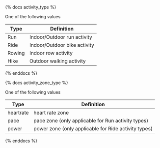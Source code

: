 {% docs activity_type %}

One of the following values

| Type   | Definition                   |
|--------|------------------------------|
| Run    | Indoor/Outdoor run activity  |
| Ride   | Indoor/Outdoor bike activity |
| Rowing | Indoor row activity          |
| Hike   | Outdoor walking activity     |

{% enddocs %}

{% docs activity_zone_type %}

One of the following values

| Type      | Definition                                           |
|-----------|------------------------------------------------------|
| heartrate | heart rate zone                                      |
| pace      | pace zone (only applicable for Run activity types)   |
| power     | power zone (only applicable for Ride activity types) |

{% enddocs %}